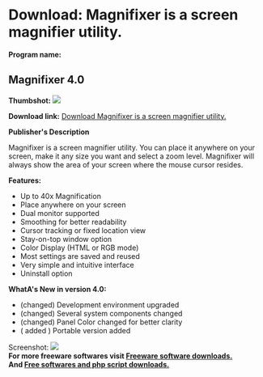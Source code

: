 # Download: Magnifixer is a screen magnifier utility.

**Program name:**

## Magnifixer 4.0

  
**Thumbshot:** ![](http://www.freewarefiles.com/screenshot/magnifixer23_md.jpg)   
  
**Download link:** [Download Magnifixer is a screen magnifier utility.](http://freesoftwares.boysofts.com/Magnifixer_program_32850.html)  
  


**Publisher's Description**  
  


Magnifixer is a screen magnifier utility. You can place it anywhere on your screen, make it any size you want and select a zoom level. Magnifixer will always show the area of your screen where the mouse cursor resides. 

**Features:**

  * Up to 40x Magnification 
  * Place anywhere on your screen 
  * Dual monitor supported 
  * Smoothing for better readability 
  * Cursor tracking or fixed location view 
  * Stay-on-top window option 
  * Color Display (HTML or RGB mode) 
  * Most settings are saved and reused 
  * Very simple and intuitive interface 
  * Uninstall option 

**WhatA's New in version 4.0:**

  * (changed) Development environment upgraded 
  * (changed) Several system components changed 
  * (changed) Panel Color changed for better clarity 
  * ( added ) Portable version added 

  
  
Screenshot: ![](http://www.freewarefiles.com/screenshot/magnifixer23.jpg)   
**For more freeware softwares visit [Freeware software downloads.](http://freesoftwares.boysofts.com/)**   
**And [Free softwares and php script downloads.](http://www.boysofts.com/)**
